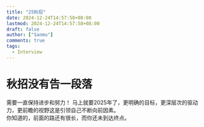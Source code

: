 ```yaml
---
title: "25秋招"
date: 2024-12-24T14:57:58+08:00
lastmod: 2024-12-24T14:57:58+08:00 
draft: false
author: ["Sanmu"] 
comments: true 
tags:
  - Interview            
---
```


# 秋招没有告一段落
需要一直保持进步和努力！
马上就要2025年了，更明确的目标，更深层次的驱动力，更前瞻的视野这是引领自己不断向前因素。
<br>
你知道的，前面的路还有很长，而你还未到达终点。
